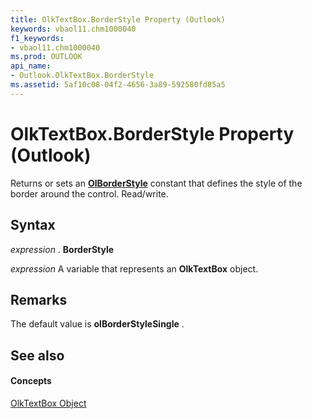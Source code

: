 ```yaml
---
title: OlkTextBox.BorderStyle Property (Outlook)
keywords: vbaol11.chm1000040
f1_keywords:
- vbaol11.chm1000040
ms.prod: OUTLOOK
api_name:
- Outlook.OlkTextBox.BorderStyle
ms.assetid: 5af10c08-04f2-4656-3a89-592580fd85a5
---
```



# OlkTextBox.BorderStyle Property (Outlook)

Returns or sets an  **[OlBorderStyle](olborderstyle-enumeration-outlook.md)** constant that defines the style of the border around the control. Read/write.


## Syntax

 _expression_ . **BorderStyle**

 _expression_ A variable that represents an **OlkTextBox** object.


## Remarks

The default value is  **olBorderStyleSingle** .


## See also


#### Concepts


[OlkTextBox Object](olktextbox-object-outlook.md)

